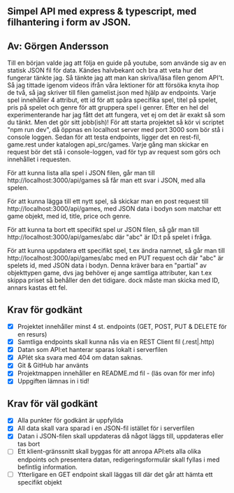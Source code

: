 ## Simpel API med express & typescript, med filhantering i form av JSON. ##
## Av: Görgen Andersson ##


Till en början valde jag att följa en guide på youtube, som använde sig av en statisk JSON fil för data. Kändes halvbekant och bra att veta hur det fungerar tänkte jag. Så tänkte jag att man kan skriva/läsa filen genom API't. Så jag tittade igenom videos ifrån våra lektioner för att försöka knyta ihop de två, så jag skriver till filen gamelist.json med hjälp av endpoints.
Varje spel innehåller 4 attribut, ett id för att spåra specifika spel, titel på spelet, pris på spelet och genre för att gruppera spel i genrer.
Efter en hel del experimenterande har jag fått det att fungera, vet ej om det är exakt så som du tänkt. Men det gör sitt jobb(ish)!
För att starta projektet så kör vi scriptet "npm run dev", då öppnas en localhost server med port 3000 som bör stå i console loggen.
Sedan för att testa endpoints, ligger det en rest-fil, game.rest under katalogen api_src/games.
Varje gång man skickar en request bör det stå i console-loggen, vad för typ av request som görs och innehållet i requesten.

För att kunna lista alla spel i JSON filen, går man till http://localhost:3000/api/games så får man ett svar i JSON, med alla spelen.

För att kunna lägga till ett nytt spel, så skickar man en post request till http://localhost:3000/api/games, med JSON data i bodyn som matchar ett game objekt, med id, title, price och genre.

För att kunna ta bort ett specifikt spel ur JSON filen, så går man till http://localhost:3000/api/games/abc där "abc" är ID:t på spelet i fråga.

För att kunna uppdatera ett specifikt spel, t.ex ändra namnet, så går man till http://localhost:3000/api/games/abc med en PUT request och där "abc" är spelets id, med JSON data i bodyn. Denna kräver bara en "partial" av objekttypen game, dvs jag behöver ej ange samtliga attributer, kan t.ex skippa priset så behåller den det tidigare. dock måste man skicka med ID, annars kastas ett fel.

## Krav för godkänt ##

- [X] Projektet innehåller minst 4 st. endpoints (GET, POST, PUT & DELETE för en resurs)
- [X] Samtliga endpoints skall kunna nås via en REST Client fil (.rest|.http)
- [X] Datan som API:et hanterar sparas lokalt i serverfilen
- [X] APIét ska svara med 404 om datan saknas.
- [X] Git & GitHub har använts
- [X] Projektmappen innehåller en README.md fil - (läs ovan för mer info)
- [X] Uppgiften lämnas in i tid!

## Krav för väl godkänt ##

- [X] Alla punkter för godkänt är uppfyllda
- [X] All data skall vara sparad i en JSON-fil istället för i serverfilen
- [X] Datan i JSON-filen skall uppdateras då något läggs till, uppdateras eller tas bort
- [ ] Ett klient-gränssnitt skall byggas för att anropa API:ets alla olika endpoints och presentera datan, redigeringsformulär skall fyllas i med befintlig information.
- [ ] Ytterligare en GET endpoint skall läggas till där det går att hämta ett specifikt objekt
